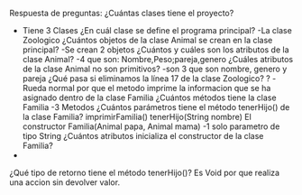 Respuesta de preguntas:
¿Cuántas clases tiene el proyecto?
- Tiene 3 Clases
¿En cuál clase se define el programa principal?
-La clase Zoologico
¿Cuántos objetos de la clase Animal se crean en la clase principal?
-Se crean 2 objetos
¿Cuántos y cuáles son los atributos de la clase Animal?
-4 que son: Nombre,Peso;pareja,genero
¿Cuáles atributos de la clase Animal no son primitivos?
-son 3 que son nombre, genero y pareja
¿Qué pasa si eliminamos la línea 17 de la clase Zoologico? ?
-Rueda normal por que el metodo imprime la informacion que se ha asignado dentro de la clase Familia
¿Cuántos métodos tiene la clase Familia
-3 Metodos
 ¿Cuántos parámetros tiene el método tenerHijo() de la clase Familia?
  imprimirFamilia()
  tenerHijo(String nombre)
  El constructor Familia(Animal papa, Animal mama)
-1 solo parametro de tipo String
¿Cuántos atributos inicializa el constructor de la clase Familia?
-
¿Qué tipo de retorno tiene el método tenerHijo()?
Es Void por que realiza una accion sin devolver valor.